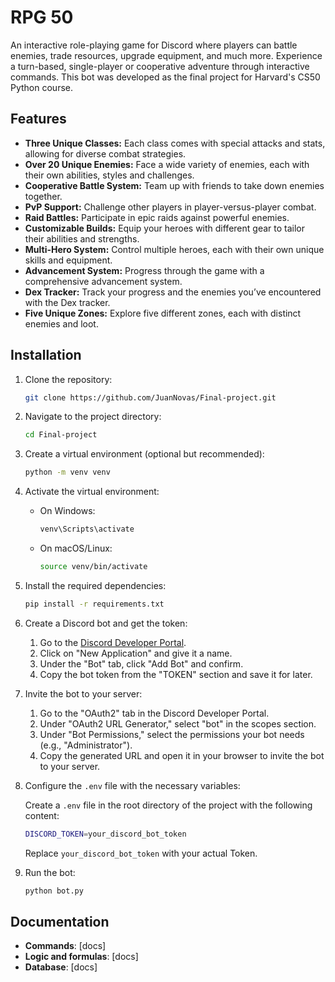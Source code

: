 # RPG 50
An interactive role-playing game for Discord where players can battle enemies, trade resources, upgrade equipment, and much more. Experience a turn-based, single-player or cooperative adventure through interactive commands. This bot was developed as the final project for Harvard's CS50 Python course.

## Features

- **Three Unique Classes:** Each class comes with special attacks and stats, allowing for diverse combat strategies.
- **Over 20 Unique Enemies:** Face a wide variety of enemies, each with their own abilities, styles and challenges.
- **Cooperative Battle System:** Team up with friends to take down enemies together.
- **PvP Support:** Challenge other players in player-versus-player combat.
- **Raid Battles:** Participate in epic raids against powerful enemies.
- **Customizable Builds:** Equip your heroes with different gear to tailor their abilities and strengths.
- **Multi-Hero System:** Control multiple heroes, each with their own unique skills and equipment.
- **Advancement System:** Progress through the game with a comprehensive advancement system.
- **Dex Tracker:** Track your progress and the enemies you’ve encountered with the Dex tracker.
- **Five Unique Zones:** Explore five different zones, each with distinct enemies and loot.

## Installation

1. Clone the repository:
    ```bash
    git clone https://github.com/JuanNovas/Final-project.git
    ```

2. Navigate to the project directory:
    ```bash
    cd Final-project
    ```

3. Create a virtual environment (optional but recommended):
    ```bash
    python -m venv venv
    ```

4. Activate the virtual environment:

   - On Windows:
       ```bash
     venv\Scripts\activate
     ```

   - On macOS/Linux:
       ```bash
     source venv/bin/activate
     ```

5. Install the required dependencies:
    ```bash
   pip install -r requirements.txt
   ```

6. Create a Discord bot and get the token:
   1. Go to the [Discord Developer Portal](https://discord.com/developers/applications).
   2. Click on "New Application" and give it a name.
   3. Under the "Bot" tab, click "Add Bot" and confirm.
   4. Copy the bot token from the "TOKEN" section and save it for later.

7. Invite the bot to your server:
   1. Go to the "OAuth2" tab in the Discord Developer Portal.
   2. Under "OAuth2 URL Generator," select "bot" in the scopes section.
   3. Under "Bot Permissions," select the permissions your bot needs (e.g., "Administrator").
   4. Copy the generated URL and open it in your browser to invite the bot to your server.

8. Configure the `.env` file with the necessary variables:

   Create a `.env` file in the root directory of the project with the following content:
    ```bash
    DISCORD_TOKEN=your_discord_bot_token
    ```

   Replace `your_discord_bot_token` with your actual Token.

9. Run the bot:
    ```bash
   python bot.py
    ```


## Documentation
- **Commands**: [docs]
- **Logic and formulas**: [docs]
- **Database**: [docs]